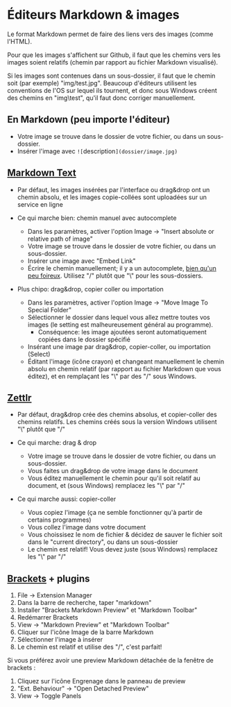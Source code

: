 # Éditeurs Markdown & images
Le format Markdown permet de faire des liens vers des images (comme l'HTML).

Pour que les images s'affichent sur Github, il faut que les chemins vers les images soient relatifs (chemin par rapport au fichier Markdown visualisé). 

Si les images sont contenues dans un sous-dossier, il faut que le chemin soit (par exemple) "img/test.jpg". Beaucoup d'éditeurs utilisent les conventions de l'OS sur lequel ils tournent, et donc sous Windows créent des chemins en "img\\test", qu'il faut donc corriger manuellement.

## En Markdown (peu importe l'éditeur)
- Votre image se trouve dans le dossier de votre fichier, ou dans un sous-dossier.
- Insérer l'image avec `![`description`](dossier/image.jpg)`

## [Markdown Text](https://marktext.app/)
- Par défaut, les images insérées par l'interface ou drag&drop ont un chemin absolu, et les images copie-collées sont uploadées sur un service en ligne

- Ce qui marche bien: chemin manuel avec autocomplete
    - Dans les paramètres, activer l'option Image → "Insert absolute or relative path of image"
    - Votre image se trouve dans le dossier de votre fichier, ou dans un sous-dossier.
    - Insérer une image avec "Embed Link"
    - Écrire le chemin manuellement; il y a un autocomplete, [bien qu'un peu foireux](https://github.com/marktext/marktext/issues/2001). Utilisez "/" plutôt que "\\" pour les sous-dossiers.

- Plus chipo: drag&drop, copier coller ou importation
    - Dans les paramètres, activer l'option Image → "Move Image To Special Folder"
    - Sélectionner le dossier dans lequel vous allez mettre toutes vos images (le setting est malheureusement général au programme). 
        - Conséquence: les image ajoutées seront automatiquement copiées dans le dossier spécifié
    - Insérant une image par drag&drop, copier-coller, ou importation (Select)
    - Éditant l'image (icône crayon) et changeant manuellement le chemin absolu en chemin relatif (par rapport au fichier Markdown que vous éditez), et en remplaçant les "\\" par des "/" sous Windows.

## [Zettlr](https://www.zettlr.com/)
- Par défaut, drag&drop crée des chemins absolus, et copier-coller des chemins relatifs. Les chemins créés sous la version Windows utilisent "\\" plutôt que "/"

- Ce qui marche: drag & drop
    - Votre image se trouve dans le dossier de votre fichier, ou dans un sous-dossier.
    - Vous faites un drag&drop de votre image dans le document
    - Vous éditez manuellement le chemin pour qu'il soit relatif au document, et (sous Windows) remplacez les "\\" par "/"

- Ce qui marche aussi: copier-coller
    - Vous copiez l'image (ça ne semble fonctionner qu'à partir de certains programmes)
    - Vous collez l'image dans votre document
    - Vous choissisez le nom de fichier & décidez de sauver le fichier soit dans le "current directory", ou dans un sous-dossier
    - Le chemin est relatif! Vous devez juste (sous Windows) remplacez les "\\" par "/"


## [Brackets](http://brackets.io/) + plugins
1. File → Extension Manager
2. Dans la barre de recherche, taper "markdown"
3. Installer "Brackets Markdown Preview" et "Markdown Toolbar"
4. Redémarrer Brackets
5. View → "Markdown Preview" et "Markdown Toolbar"
6. Cliquer sur l'icône Image de la barre Markdown
7. Sélectionner l'image à insérer
8. Le chemin est relatif et utilise des "/", c'est parfait!

Si vous préférez avoir une preview Markdown détachée de la fenêtre de brackets :
1. Cliquez sur l'icône Engrenage dans le panneau de preview
2. "Ext. Behaviour" → "Open Detached Preview"
3. View → Toggle Panels